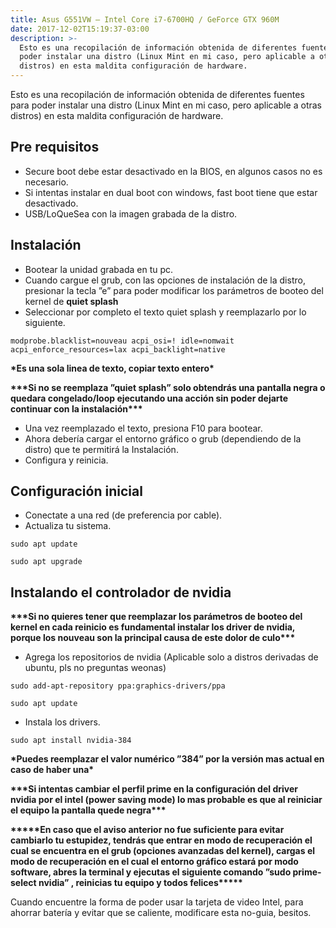 ```yaml
---
title: Asus G551VW – Intel Core i7-6700HQ / GeForce GTX 960M
date: 2017-12-02T15:19:37-03:00
description: >-
  Esto es una recopilación de información obtenida de diferentes fuentes para
  poder instalar una distro (Linux Mint en mi caso, pero aplicable a otras
  distros) en esta maldita configuración de hardware.
---
```

Esto es una recopilación de información obtenida de diferentes fuentes para poder instalar una distro (Linux Mint en mi caso, pero aplicable a otras distros) en esta maldita configuración de hardware.

## Pre requisitos

* Secure boot debe estar desactivado en la BIOS, en algunos casos no es necesario.
* Si intentas instalar en dual boot con windows, fast boot tiene que estar desactivado.
* USB/LoQueSea con la imagen grabada de la distro.

## Instalación

* Bootear la unidad grabada en tu pc.
* Cuando cargue el grub, con las opciones de instalación de la distro, presionar la tecla ”e” para poder modificar los parámetros de booteo del kernel de **quiet splash**
* Seleccionar por completo el texto quiet splash y reemplazarlo por lo siguiente.


```
modprobe.blacklist=nouveau acpi_osi=! idle=nomwait acpi_enforce_resources=lax acpi_backlight=native
```



**\*Es una sola linea de texto, copiar texto entero\***

**\*\*\*Si no se reemplaza ”quiet splash” solo obtendrás una pantalla negra o quedara congelado/loop ejecutando una acción sin poder dejarte continuar con la instalación\*\*\***

* Una vez reemplazado el texto, presiona F10 para bootear.
* Ahora deberí­a cargar el entorno gráfico o grub (dependiendo de la distro) que te permitirá la Instalación.
* Configura y reinicia.

## Configuración inicial

* Conectate a una red (de preferencia por cable).
* Actualiza tu sistema.


```
sudo apt update
```

```
sudo apt upgrade
```

## Instalando el controlador de nvidia

**\*\*\*Si no quieres tener que reemplazar los parámetros de booteo del kernel en cada reinicio es fundamental instalar los driver de nvidia, porque los nouveau son la principal causa de este dolor de culo\*\*\***

* Agrega los repositorios de nvidia (Aplicable solo a distros derivadas de ubuntu, pls no preguntas weonas)


```
sudo add-apt-repository ppa:graphics-drivers/ppa
```

```
sudo apt update
```

* Instala los drivers.


```
sudo apt install nvidia-384
```

**\*Puedes reemplazar el valor numérico ”384” por la versión mas actual en caso de haber una\***

**\*\*\*Si intentas cambiar el perfil prime en la configuración del driver nvidia por el intel (power saving mode) lo mas probable es que al reiniciar el equipo la pantalla quede negra\*\*\***

**\*\*\*\*\*En caso que el aviso anterior no fue suficiente para evitar cambiarlo tu estupidez, tendrás que entrar en modo de recuperación el cual se encuentra en el grub (opciones avanzadas del kernel), cargas el modo de recuperación en el cual el entorno gráfico estará por modo software, abres la terminal y ejecutas el siguiente comando ”sudo prime-select nvidia” , reinicias tu equipo y todos felices\*\*\*\*\***

Cuando encuentre la forma de poder usar la tarjeta de video Intel, para ahorrar batería y evitar que se caliente, modificare esta no-guia, besitos.
